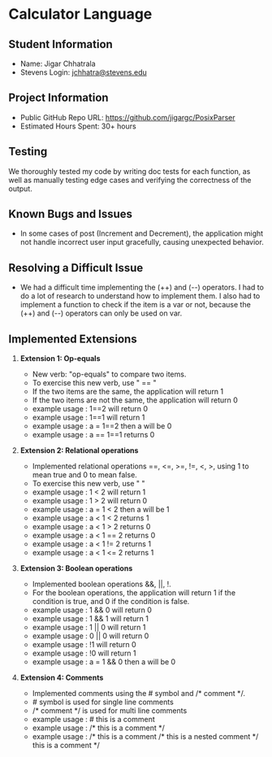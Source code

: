 # Calculator Language

## Student Information

- Name: Jigar Chhatrala
- Stevens Login: jchhatra@stevens.edu

## Project Information

- Public GitHub Repo URL: https://github.com/jigargc/PosixParser
- Estimated Hours Spent: 30+ hours

## Testing

We thoroughly tested my code by writing doc tests for each function, as well as manually testing edge cases and
verifying the correctness of the output.

## Known Bugs and Issues

- In some cases of post (Increment and Decrement), the application might not handle incorrect user input gracefully, causing unexpected behavior.

## Resolving a Difficult Issue

- We had a difficult time implementing the (++) and (--) operators. I had to do a lot of research to understand how
  to implement them. I also had to implement a function to check if the item is a var or not, because the
  (++) and (--) operators can only be used on var.

## Implemented Extensions

1. **Extension 1: Op-equals**
    - New verb: "op-equals" to compare two items.
    - To exercise this new verb, use " <item1> == <item2>"
    - If the two items are the same, the application will return 1
    - If the two items are not the same, the application will return 0
    - example usage : 1==2 will return 0
    - example usage : 1==1 will return 1
    - example usage : a = 1==2 then a will be 0
    - example usage : a == 1==1 returns 0

2. **Extension 2: Relational operations**
    - Implemented relational operations ==, <=, >=, !=, <, >, using 1 to mean true and 0 to mean false.
    - To exercise this new verb, use " <item1> <operator> <item2>"
    - example usage : 1 < 2 will return 1
    - example usage : 1 > 2 will return 0
    - example usage : a = 1 < 2 then a will be 1
    - example usage : a < 1 < 2 returns 1
    - example usage : a < 1 > 2 returns 0
    - example usage : a < 1 == 2 returns 0
    - example usage : a < 1 != 2 returns 1
    - example usage : a < 1 <= 2 returns 1

3. **Extension 3: Boolean operations**
    - Implemented boolean operations &&, ||, !.
    - For the boolean operations, the application will return 1 if the condition is true, and 0 if the condition is
      false.
    - example usage : 1 && 0 will return 0
    - example usage : 1 && 1 will return 1
    - example usage : 1 || 0 will return 1
    - example usage : 0 || 0 will return 0
    - example usage : !1 will return 0
    - example usage : !0 will return 1
    - example usage : a = 1 && 0 then a will be 0

4. **Extension 4: Comments**
    - Implemented comments using the # symbol and /* comment */.
    - \# symbol is used for single line comments
    - /* comment */ is used for multi line comments
    - example usage : # this is a comment
    - example usage : /* this is a comment */
    - example usage : /* this is a comment /* this is a nested comment */ this is a comment */
